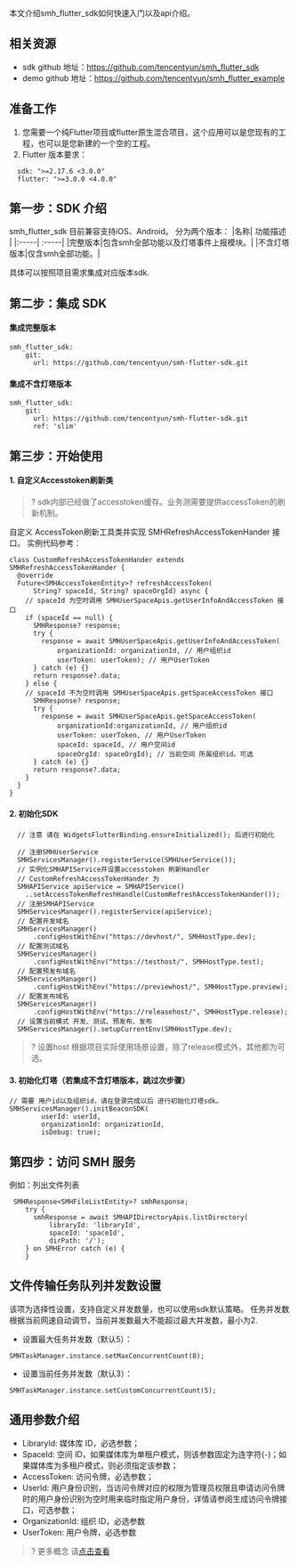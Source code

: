 本文介绍smh_flutter_sdk如何快速入门以及api介绍。

## 相关资源
* sdk github 地址：https://github.com/tencentyun/smh_flutter_sdk
* demo github 地址：https://github.com/tencentyun/smh_flutter_example

## 准备工作

1. 您需要一个纯Flutter项目或flutter原生混合项目，这个应用可以是您现有的工程，也可以是您新建的一个空的工程。
2. Flutter 版本要求：
```
  sdk: ">=2.17.6 <3.0.0"
  flutter: ">=3.0.0 <4.0.0"
```

## 第一步：SDK 介绍
smh_flutter_sdk 目前兼容支持iOS、Android。
分为两个版本：
|名称| 功能描述 |
|:-----| :-----|
|完整版本|包含smh全部功能以及灯塔事件上报模块。|
|不含灯塔版本|仅含smh全部功能。|

具体可以按照项目需求集成对应版本sdk.

## 第二步：集成 SDK

#### 集成完整版本
```
smh_flutter_sdk:
    git:
      url: https://github.com/tencentyun/smh-flutter-sdk.git
```

#### 集成不含灯塔版本
```
smh_flutter_sdk:
    git:
      url: https://github.com/tencentyun/smh-flutter-sdk.git
      ref: 'slim'
```
## 第三步：开始使用

#### 1. 自定义Accesstoken刷新类
>? sdk内部已经做了accesstoken缓存。业务测需要提供accessToken的刷新机制。

自定义 AccessToken刷新工具类并实现 SMHRefreshAccessTokenHander 接口。
实例代码参考：
```
class CustomRefreshAccessTokenHander extends SMHRefreshAccessTokenHander {
  @override
  Future<SMHAccessTokenEntity>? refreshAccessToken(
      String? spaceId, String? spaceOrgId) async {
    // spaceId 为空时调用 SMHUserSpaceApis.getUserInfoAndAccessToken 接口
    if (spaceId == null) {
      SMHResponse? response;
      try {
        response = await SMHUserSpaceApis.getUserInfoAndAccessToken(
            organizationId: organizationId, // 用户组织id
            userToken: userToken); // 用户UserToken
      } catch (e) {}
      return response?.data;
    } else {
    // spaceId 不为空时调用 SMHUserSpaceApis.getSpaceAccessToken 接口
      SMHResponse? response;
      try {
        response = await SMHUserSpaceApis.getSpaceAccessToken(
            organizationId:organizationId, // 用户组织id
            userToken: userToken, // 用户UserToken
            spaceId: spaceId, // 用户空间id
            spaceOrgId: spaceOrgId); // 当前空间 所属组织id。可选
      } catch (e) {}
      return response?.data;
    }
  }
}

```

#### 2. 初始化SDK

```
  // 注意 请在 WidgetsFlutterBinding.ensureInitialized(); 后进行初始化

  // 注册SMHUserService
  SMHServicesManager().registerService(SMHUserService());
  // 实例化SMHAPIService并设置accesstoken 刷新Handler 
  // CustomRefreshAccessTokenHander 为
  SMHAPIService apiService = SMHAPIService()
    ..setAccessTokenRefreshHandle(CustomRefreshAccessTokenHander());
  // 注册SMHAPIService
  SMHServicesManager().registerService(apiService);
  // 配置开发域名
  SMHServicesManager()
      .configHostWithEnv("https://devhost/", SMHHostType.dev);
  // 配置测试域名
  SMHServicesManager()
      .configHostWithEnv("https://testhost/", SMHHostType.test);
  // 配置预发布域名 
  SMHServicesManager()
      .configHostWithEnv("https://previewhost/", SMHHostType.preview);
  // 配置发布域名
  SMHServicesManager()
      .configHostWithEnv("https://releasehost/", SMHHostType.release);
  // 设置当前模式 开发、测试、预发布、发布
  SMHServicesManager().setupCurrentEnv(SMHHostType.dev);
```
>? 设置host 根据项目实际使用场景设置，除了release模式外，其他都为可选。

#### 3. 初始化灯塔（若集成不含灯塔版本，跳过次步骤）
```
// 需要 用户id以及组织id，请在登录完成以后 进行初始化灯塔sdk。
SMHServicesManager().initBeaconSDK(
        userId: userId,
        organizationId: organizationId,
        isDebug: true);
```

## 第四步：访问 SMH 服务

例如：列出文件列表
```
 SMHResponse<SMHFileListEntity>? smhResponse;
    try {
      smhResponse = await SMHAPIDirectoryApis.listDirectory(
          libraryId: 'libraryId',
          spaceId: 'spaceId',
          dirPath: '/');
    } on SMHError catch (e) {
    }
```

## 文件传输任务队列并发数设置
该项为选择性设置，支持自定义并发数量，也可以使用sdk默认策略。
任务并发数根据当前网速自动调节，当前并发数最大不能超过最大并发数，最小为2.

* 设置最大任务并发数（默认5）：
```
SMHTaskManager.instance.setMaxConcurrentCount(8);
```
* 设置当前任务并发数（默认3）：
```
SMHTaskManager.instance.setCustomConcurrentCount(5);
```

## 通用参数介绍

* LibraryId: 媒体库 ID，必选参数；
* SpaceId: 空间 ID，如果媒体库为单租户模式，则该参数固定为连字符(-)；如果媒体库为多租户模式，则必须指定该参数；
* AccessToken: 访问令牌，必选参数；
* UserId: 用户身份识别，当访问令牌对应的权限为管理员权限且申请访问令牌时的用户身份识别为空时用来临时指定用户身份，详情请参阅生成访问令牌接口，可选参数；
* OrganizationId: 组织 ID，必选参数
* UserToken: 用户令牌，必选参数

>? 更多概念 请[点击查看](https://cloud.tencent.com/document/product/1339/49939)
